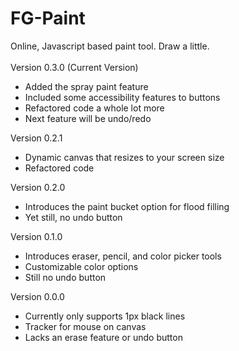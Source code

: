 # FG-Paint
Online, Javascript based paint tool. Draw a little.<br>
<br>
Version 0.3.0 (Current Version)
<br>
- Added the spray paint feature
- Included some accessibility features to buttons
- Refactored code a whole lot more
- Next feature will be undo/redo

Version 0.2.1
<br>
- Dynamic canvas that resizes to your screen size
- Refactored code

Version 0.2.0
<br>
- Introduces the paint bucket option for flood filling
- Yet still, no undo button

Version 0.1.0
<br>
- Introduces eraser, pencil, and color picker tools
- Customizable color options
- Still no undo button

Version 0.0.0
<br>
- Currently only supports 1px black lines
- Tracker for mouse on canvas
- Lacks an erase feature or undo button
